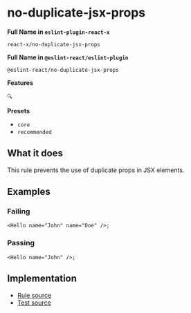 # no-duplicate-jsx-props

**Full Name in `eslint-plugin-react-x`**

```plain copy
react-x/no-duplicate-jsx-props
```

**Full Name in `@eslint-react/eslint-plugin`**

```plain copy
@eslint-react/no-duplicate-jsx-props
```

**Features**

`🔍`

**Presets**

- `core`
- `recommended`

## What it does

This rule prevents the use of duplicate props in JSX elements.

## Examples

### Failing

```tsx
<Hello name="John" name="Doe" />;
```

### Passing

```tsx
<Hello name="John" />;
```

## Implementation

- [Rule source](https://github.com/rEl1cx/eslint-react/tree/main/packages/plugins/eslint-plugin-react-x/src/rules/no-duplicate-jsx-props.ts)
- [Test source](https://github.com/rEl1cx/eslint-react/tree/main/packages/plugins/eslint-plugin-react-x/src/rules/no-duplicate-jsx-props.spec.ts)
